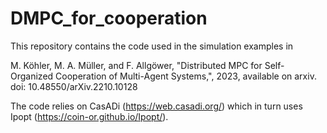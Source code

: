 # DMPC_for_cooperation

This repository contains the code used in the simulation examples in 

M. Köhler, M. A. Müller, and F. Allgöwer, "Distributed MPC for Self-Organized Cooperation of Multi-Agent Systems,", 2023, available on arxiv. doi: 10.48550/arXiv.2210.10128

The code relies on CasADi (https://web.casadi.org/) which in turn uses Ipopt (https://coin-or.github.io/Ipopt/).

